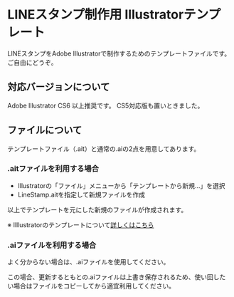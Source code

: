 LINEスタンプ制作用 Illustratorテンプレート
=========================== 

LINEスタンプをAdobe Illustratorで制作するためのテンプレートファイルです。
ご自由にどうぞ。

## 対応バージョンについて
Adobe Illustrator CS6 以上推奨です。
CS5対応版も置いときました。

## ファイルについて
テンプレートファイル（.ait）と通常の.aiの2点を用意してあります。

### .aitファイルを利用する場合
+ Illustratorの「ファイル」メニューから「テンプレートから新規…」を選択
+ LineStamp.aitを指定して新規ファイルを作成

以上でテンプレートを元にした新規のファイルが作成されます。

※ Illlustratorのテンプレートについて[詳しくはこちら](http://helpx.adobe.com/jp/illustrator/kb/4287.html#main_B______________________)


### .aiファイルを利用する場合
よく分からない場合は、.aiファイルを使用してください。

この場合、更新するともとの.aiファイルは上書き保存されるため、使い回したい場合はファイルをコピーしてから適宜利用してください。
